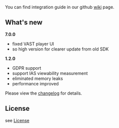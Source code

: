 You can find integration guide in our github [wiki](https://github.com/loopme/ios-united-sdk/wiki) page.

## What's new ##
**7.0.0**

- fixed VAST player UI
- so high version for clearer update from old SDK

**1.2.0**
 
- GDPR support
- support IAS viewability measurement
- eliminated memory leaks
- performance improved


Please view the [changelog](CHANGELOG.md) for details.

## License ##

see [License](LICENSE.md)
